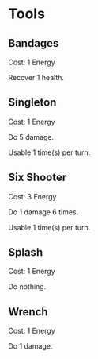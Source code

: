 # Tools

## Bandages

Cost: 1 Energy

Recover 1 health.

## Singleton

Cost: 1 Energy

Do 5 damage.

Usable 1 time(s) per turn.

## Six Shooter

Cost: 3 Energy

Do 1 damage 6 times.

Usable 1 time(s) per turn.

## Splash

Cost: 1 Energy

Do nothing.

## Wrench

Cost: 1 Energy

Do 1 damage.
